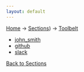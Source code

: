 ```yaml
---
layout: default
---
```

[Home](/wikify/) &#8594; [Sections](/wikify/example)) &#8594; [Toolbelt](/wikify/example/Toolbelt)
  - [john_smith](https://github.com/liatrio/wikify/blob/master/content/Bios/john_smith.pdf)
  - [github](https://github.com/liatrio/wikify/blob/master/content/Toolbelt/github.pdf)
  - [slack](https://github.com/liatrio/wikify/blob/master/content/Toolbelt/slack.pdf)

[Back to Sections](/wikify/example)

